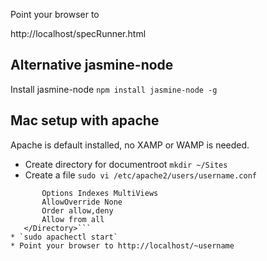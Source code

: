 Point your browser to

http://localhost/specRunner.html

Alternative jasmine-node
------------------------
Install jasmine-node
```npm install jasmine-node -g```


Mac setup with apache
---------------------
Apache is default installed, no XAMP or WAMP is needed.

* Create directory for documentroot `mkdir ~/Sites`
* Create a file `sudo vi /etc/apache2/users/username.conf`
```<Directory "/Users/theotheu/Sites/">
       Options Indexes MultiViews
       AllowOverride None
       Order allow,deny
       Allow from all
   </Directory>```
* `sudo apachectl start`
* Point your browser to http://localhost/~username